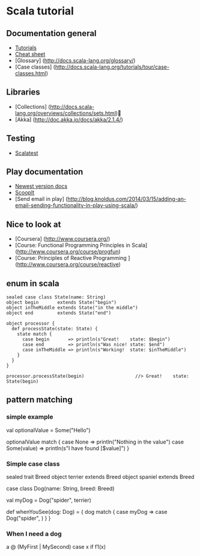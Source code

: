 # Scala tutorial

## Documentation general

* [Tutorials](http://docs.scala-lang.org/tutorials/)
* [Cheat sheet](http://docs.scala-lang.org/cheatsheets/)
* [Glossary] (http://docs.scala-lang.org/glossary/)
* [Case classes] (http://docs.scala-lang.org/tutorials/tour/case-classes.html)

## Libraries

* [Collections] (http://docs.scala-lang.org/overviews/collections/sets.html)
* [Akka]        (http://doc.akka.io/docs/akka/2.1.4/)

## Testing

* [Scalatest](http://www.scalatest.org/)

## Play documentation

*  [Newest version docs](http://www.playframework.com/documentation)
*  [ScoopIt](http://www.scoop.it/t/playframework)
*  [Send email in play] (http://blog.knoldus.com/2014/03/15/adding-an-email-sending-functionality-in-play-using-scala/)

## Nice to look at

*  [Coursera] (http://www.coursera.org/)
  * [Course: Functional Programming Principles in Scala] (http://www.coursera.org/course/progfun)
  * [Course: Principles of Reactive Programming ]        (http://www.coursera.org/course/reactive)

## enum in scala

    sealed case class State(name: String)
    object begin       extends State("begin")
    object inTheMiddle extends State("in the middle")
    object end         extends State("end")

    object processor {
      def processState(state: State) {
        state match {
          case begin       => println(s"Great!    state: $begin")
          case end         => println(s"Was nice! state: $end")
          case inTheMiddle => println(s"Working!  state: $inTheMiddle")
        }
      }
    }

    processor.processState(begin)                   //> Great!    state: State(begin)




## pattern matching

### simple example

  val optionalValue = Some("Hello")

  optionalValue match {
    case None        => println("Nothing in the value")
    case Some(value) => println(s"I have found [$value]")
  }

### Simple case class

  sealed trait Breed
  object terrier extends Breed
  object spaniel extends Breed

  case class Dog(name: String, breed: Breed)

  val myDog = Dog("spider", terrier)

  def whenYouSee(dog: Dog) = {
    dog match {
      case myDog           =>
      case Dog("spider", )
    }
  }

### When I need a dog

  a @ (MyFirst | MySecond)
case x if f1(x)
